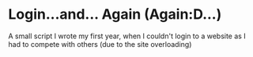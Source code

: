 # Login...and... Again (Again:D...)

 A small script I wrote my first year, when I couldn't login to a website as I had to compete with others (due to the site overloading)

